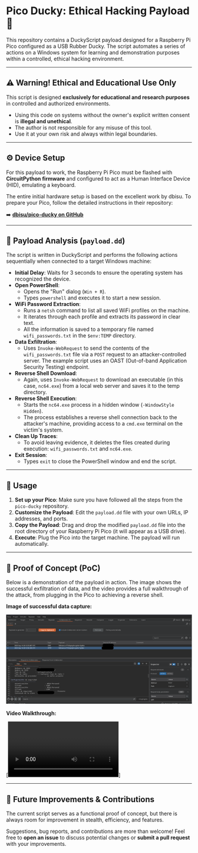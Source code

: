 # Pico Ducky: Ethical Hacking Payload 🦆

This repository contains a DuckyScript payload designed for a Raspberry Pi Pico configured as a USB Rubber Ducky. The script automates a series of actions on a Windows system for learning and demonstration purposes within a controlled, ethical hacking environment.



---

## ⚠️ Warning! Ethical and Educational Use Only

This script is designed **exclusively for educational and research purposes** in controlled and authorized environments.

* Using this code on systems without the owner's explicit written consent is **illegal and unethical**.
* The author is not responsible for any misuse of this tool.
* Use it at your own risk and always within legal boundaries.

---

## ⚙️ Device Setup

For this payload to work, the Raspberry Pi Pico must be flashed with **CircuitPython firmware** and configured to act as a Human Interface Device (HID), emulating a keyboard.

The entire initial hardware setup is based on the excellent work by dbisu. To prepare your Pico, follow the detailed instructions in their repository:

➡️ **[dbisu/pico-ducky on GitHub](https://github.com/dbisu/pico-ducky)**

---

## 📜 Payload Analysis (`payload.dd`)

The script is written in DuckyScript and performs the following actions sequentially when connected to a target Windows machine:

* **Initial Delay**: Waits for 3 seconds to ensure the operating system has recognized the device.
* **Open PowerShell**:
    * Opens the "Run" dialog (`Win + R`).
    * Types `powershell` and executes it to start a new session.
* **WiFi Password Extraction**:
    * Runs a `netsh` command to list all saved WiFi profiles on the machine.
    * It iterates through each profile and extracts its password in clear text.
    * All the information is saved to a temporary file named `wifi_passwords.txt` in the `$env:TEMP` directory.
* **Data Exfiltration**:
    * Uses `Invoke-WebRequest` to send the contents of the `wifi_passwords.txt` file via a `POST` request to an attacker-controlled server. The example script uses an OAST (Out-of-band Application Security Testing) endpoint.
* **Reverse Shell Download**:
    * Again, uses `Invoke-WebRequest` to download an executable (in this case, `nc64.exe`) from a local web server and saves it to the temp directory.
* **Reverse Shell Execution**:
    * Starts the `nc64.exe` process in a hidden window (`-WindowStyle Hidden`).
    * The process establishes a reverse shell connection back to the attacker's machine, providing access to a `cmd.exe` terminal on the victim's system.
* **Clean Up Traces**:
    * To avoid leaving evidence, it deletes the files created during execution: `wifi_passwords.txt` and `nc64.exe`.
* **Exit Session**:
    * Types `exit` to close the PowerShell window and end the script.

---

## 🚀 Usage

1.  **Set up your Pico**: Make sure you have followed all the steps from the `pico-ducky` repository.
2.  **Customize the Payload**: Edit the `payload.dd` file with your own URLs, IP addresses, and ports.
3.  **Copy the Payload**: Drag and drop the modified `payload.dd` file into the root directory of your Raspberry Pi Pico (it will appear as a USB drive).
4.  **Execute**: Plug the Pico into the target machine. The payload will run automatically.


---

## 🎥 Proof of Concept (PoC)

Below is a demonstration of the payload in action. The image shows the successful exfiltration of data, and the video provides a full walkthrough of the attack, from plugging in the Pico to achieving a reverse shell.

**Image of successful data capture:**

![PoC Execution Screenshot](./assets/burp.png)

**Video Walkthrough:**

[![Link to PoC Video](./assets/video_POC.mp4)]


---

## 🚧 Future Improvements & Contributions

The current script serves as a functional proof of concept, but there is always room for improvement in stealth, efficiency, and features.

Suggestions, bug reports, and contributions are more than welcome! Feel free to **open an issue** to discuss potential changes or **submit a pull request** with your improvements.

